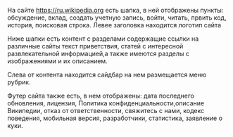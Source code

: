 На сайте https://ru.wikipedia.org есть шапка, в ней отображены пункты: обсуждение, вклад, создать учетную запись, войти, читать, првить код, история, поисковая строка. 
Левее заголовка находится логотип сайта

Ниже шапки есть контент с разделами содержащие ссылки на различные сайты 
текст приветствия, статей с интересной развлекательной информацией,а также имеются разделы с изображениями и их описанием.

Слева от контента находится сайдбар на нем размещается меню рубрик.

Футер сайта также есть, в нем отображены: дата последнего обновления, лицензия, 
Политика конфиденциальности,описание Википедии, отказ от ответственности, свяжитесь с нами, кодекс поведения, мобильная версия, разработчики, статистика, заявление о куки.



